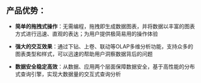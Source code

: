 ## 产品优势：

- **简单的拖拽式操作**：无需编程，拖拽即生成数据图表，并将数据以丰富的图表方式进行迅速、直观的表达；为用户提供极简易用的操作体验

- **强大的交互效果**：通过下钻、上卷、联动等OLAP多维分析功能，支持众多的图表类型和样式，可以迅速的帮助用户洞察数据背后的问题

- **数据安全稳定高效**：从数据、应用两个层面保障数据安全，基于高性能的分布式查询引擎，实现大数据量的交互式查询分析


